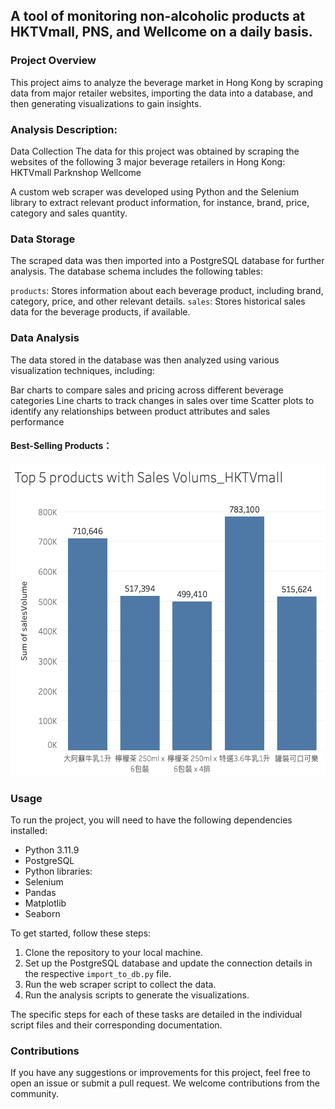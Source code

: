 ## A tool of monitoring non-alcoholic products at HKTVmall, PNS, and Wellcome on a daily basis.

### Project Overview
This project aims to analyze the beverage market in Hong Kong by scraping data from major retailer websites, importing the data into a database, and then generating visualizations to gain insights.

### Analysis Description:
Data Collection
The data for this project was obtained by scraping the websites of the following 3 major beverage retailers in Hong Kong:
HKTVmall
Parknshop
Wellcome

A custom web scraper was developed using Python and the Selenium library to extract relevant product information, for instance, brand, price, category and sales quantity.

### Data Storage
The scraped data was then imported into a PostgreSQL database for further analysis. The database schema includes the following tables:

`products`: Stores information about each beverage product, including brand, category, price, and other relevant details.
`sales`: Stores historical sales data for the beverage products, if available.


### Data Analysis
The data stored in the database was then analyzed using various visualization techniques, including:

Bar charts to compare sales and pricing across different beverage categories
Line charts to track changes in sales over time
Scatter plots to identify any relationships between product attributes and sales performance

#### Best-Selling Products： 
<img src="https://github.com/liaolisha/Beverage-HK/blob/main/%E5%9B%BE%E7%89%871.png" data-canonical-src="https://github.com/liaolisha/Beverage-HK/blob/main/%E5%9B%BE%E7%89%871.png" width="600" height="500" />

### Usage
To run the project, you will need to have the following dependencies installed:

- Python 3.11.9
- PostgreSQL
- Python libraries:
- Selenium
- Pandas
- Matplotlib
- Seaborn




To get started, follow these steps:

1. Clone the repository to your local machine.
2. Set up the PostgreSQL database and update the connection details in the respective `import_to_db.py` file.
3. Run the web scraper script to collect the data.
4. Run the analysis scripts to generate the visualizations.

The specific steps for each of these tasks are detailed in the individual script files and their corresponding documentation.

### Contributions
If you have any suggestions or improvements for this project, feel free to open an issue or submit a pull request. We welcome contributions from the community.

